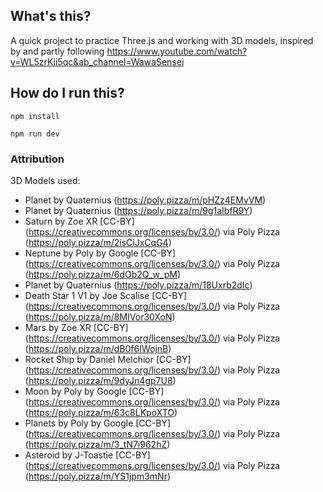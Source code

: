 
## What's this?
A quick project to practice Three.js and working with 3D models, inspired by and partly following https://www.youtube.com/watch?v=WL5zrKii5qc&ab_channel=WawaSensei 

## How do I run this?

```
npm install 
```

```
npm run dev
```

### Attribution
3D Models used:

- Planet by Quaternius (https://poly.pizza/m/pHZz4EMvVM)
- Planet by Quaternius (https://poly.pizza/m/9g1aIbfR9Y)
- Saturn by Zoe XR [CC-BY] (https://creativecommons.org/licenses/by/3.0/) via Poly Pizza (https://poly.pizza/m/2isCiJxCqG4)
- Neptune by Poly by Google [CC-BY] (https://creativecommons.org/licenses/by/3.0/) via Poly Pizza (https://poly.pizza/m/6dOb2Q_w_pM)
- Planet by Quaternius (https://poly.pizza/m/18Uxrb2dIc)
- Death Star 1 V1 by Joe Scalise [CC-BY] (https://creativecommons.org/licenses/by/3.0/) via Poly Pizza (https://poly.pizza/m/8MIVor30XoN)
- Mars by Zoe XR [CC-BY] (https://creativecommons.org/licenses/by/3.0/) via Poly Pizza (https://poly.pizza/m/dB0f6IWojnB)
- Rocket Ship by Daniel Melchior [CC-BY] (https://creativecommons.org/licenses/by/3.0/) via Poly Pizza (https://poly.pizza/m/9dyJn4gp7U8)
- Moon by Poly by Google [CC-BY] (https://creativecommons.org/licenses/by/3.0/) via Poly Pizza (https://poly.pizza/m/63c8LKpoXTO)
- Planets by Poly by Google [CC-BY] (https://creativecommons.org/licenses/by/3.0/) via Poly Pizza (https://poly.pizza/m/3_tN7i962hZ)
- Asteroid by J-Toastie [CC-BY] (https://creativecommons.org/licenses/by/3.0/) via Poly Pizza (https://poly.pizza/m/YS1jpm3mNr)

